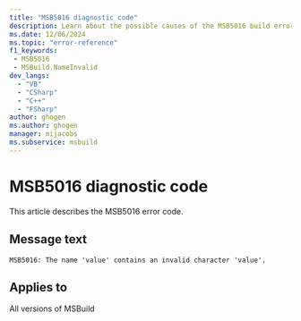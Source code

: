 ```yaml
---
title: "MSB5016 diagnostic code"
description: Learn about the possible causes of the MSB5016 build error, and get troubleshooting tips.
ms.date: 12/06/2024
ms.topic: "error-reference"
f1_keywords:
 - MSB5016
 - MSBuild.NameInvalid
dev_langs:
  - "VB"
  - "CSharp"
  - "C++"
  - "FSharp"
author: ghogen
ms.author: ghogen
manager: mijacobs
ms.subservice: msbuild
---
```


# MSB5016 diagnostic code

<!-- :::ErrorDefinitionDescription::: -->
<!-- :::editable-content name="introDescription"::: -->
This article describes the MSB5016 error code.
<!-- :::editable-content-end::: -->

## Message text

`MSB5016: The name 'value' contains an invalid character 'value'.`

<!-- :::editable-content name="postOutputDescription"::: -->
<!--
{StrBegin="MSB5016: "}
-->
<!-- :::editable-content-end::: -->
<!-- :::ErrorDefinitionDescription-end::: -->

## Applies to

All versions of MSBuild

